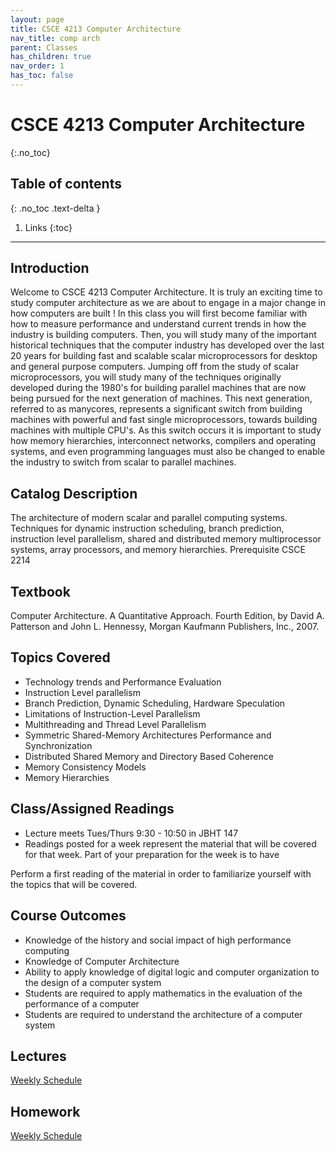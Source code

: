 ```yaml
---
layout: page
title: CSCE 4213 Computer Architecture
nav_title: comp arch
parent: Classes
has_children: true
nav_order: 1
has_toc: false
---
```


# CSCE 4213 Computer Architecture
{:.no_toc}

## Table of contents
{: .no_toc .text-delta }

1. Links
{:toc}

---

## Introduction

Welcome to CSCE 4213 Computer Architecture. It is truly an exciting time to study computer architecture as we are about to engage in a major change in how computers are built ! In this class you will first become familiar with how to measure performance and understand current trends in how the industry is building computers. Then, you will study many of the important historical techniques that the computer industry has developed over the last 20 years for building fast and scalable scalar microprocessors for desktop and general purpose computers. Jumping off from the study of scalar microprocessors, you will study many of the techniques originally developed during the 1980's for building parallel machines that are now being pursued for the next generation of machines. This next generation, referred to as manycores, represents a significant switch from building machines with powerful and fast single microprocessors, towards building machines with multiple CPU's. As this switch occurs it is important to study how memory hierarchies, interconnect networks, compilers and operating systems, and even programming languages must also be changed to enable the industry to switch from scalar to parallel machines.

## Catalog Description

The architecture of modern scalar and parallel computing systems. Techniques for dynamic instruction scheduling, branch prediction, instruction level parallelism, shared and distributed memory multiprocessor systems, array processors, and memory hierarchies. Prerequisite CSCE 2214

## Textbook

Computer Architecture. A Quantitative Approach. Fourth Edition, by David A. Patterson and John L. Hennessy, Morgan Kaufmann Publishers, Inc., 2007.

## Topics Covered

- Technology trends and Performance Evaluation
- Instruction Level parallelism
- Branch Prediction, Dynamic Scheduling, Hardware Speculation
- Limitations of Instruction-Level Parallelism
- Multithreading and Thread Level Parallelism
- Symmetric Shared-Memory Architectures Performance and Synchronization
- Distributed Shared Memory and Directory Based Coherence
- Memory Consistency Models
- Memory Hierarchies

## Class/Assigned Readings
- Lecture meets Tues/Thurs 9:30 - 10:50 in JBHT 147
- Readings posted for a week represent the material that will be covered for that week. Part of your preparation for the week is to have

Perform a first reading of the material in order to familiarize yourself with the topics that will be covered.

## Course Outcomes

- Knowledge of the history and social impact of high performance computing
- Knowledge of Computer Architecture
- Ability to apply knowledge of digital logic and computer organization to the design of a computer system
- Students are required to apply mathematics in the evaluation of the performance of a computer
- Students are required to understand the architecture of a computer system

## Lectures

[Weekly Schedule](./schedule)

## Homework

[Weekly Schedule](./schedule)
